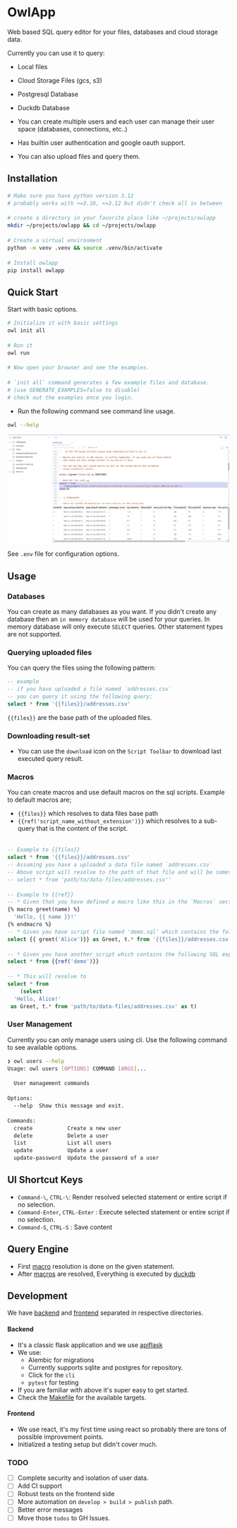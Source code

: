 # OwlApp

Web based SQL query editor for your files, databases and cloud storage data.

Currently you can use it to query:
- Local files
- Cloud Storage Files (gcs, s3)
- Postgresql Database
- Duckdb Database

- You can create multiple users and each user can manage their user space (databases, connections, etc..)
- Has builtin user authentication and google oauth support.

- You can also upload files and query them.

## Installation

```sh
# Make sure you have python version 3.12
# probably works with >=3.10, <=3.12 but didn't check all in between

# create a directory in your favorite place like ~/projects/owlapp
mkdir ~/projects/owlapp && cd ~/projects/owlapp

# Create a virtual environment
python -m venv .venv && source .venv/bin/activate

# Install owlapp
pip install owlapp
```

## Quick Start

Start with basic options.

```sh
# Initialize it with basic settings
owl init all

# Run it
owl run

# Now open your browser and see the examples.

# `init all` command generates a few example files and database.
# (use GENERATE_EXAMPLES=false to disable)
# check out the examples once you login.
```

- Run the following command see command line usage.

```sh
owl --help
```

![Example 2](./doc/static/img/exmaples/example.png)


See `.env` file for configuration options.

## Usage

### Databases

You can create as many databases as you want. If you didn't create any database then
an `in memory database` will be used for your queries. In memory database will only execute
`SELECT` queries. Other statement types are not supported.

### Querying uploaded files

You can query the files using the following pattern:
```sql
-- example
-- if you have uploaded a file named `addresses.csv`
-- you can query it using the following query;
select * from '{{files}}/addresses.csv'
```
`{{files}}` are the base path of the uploaded files.


### Downloading result-set
- You can use the `download` icon on the `Script Toolbar` to download last executed query result.


### Macros

You can create macros and use default macros on the sql scripts. Example to default macros are;

- `{{files}}` which resolves to data files base path
- `{{ref('script_name_without_extension')}}` which resolves to a sub-query that is the content of the script.

```sql

-- Example to {{files}}
select * from '{{files}}/addresses.csv'
-- Assuming you have a uploaded a data file named `addresses.csv`
-- Above script will resolve to the path of that file and will be something like;
-- select * from 'path/to/data-files/addresses.csv''

-- Example to {{ref}}
-- * Given that you have defined a macro like this in the `Macros` section in any file.:
{% macro greet(name) %}
  'Hello, {{ name }}!'
{% endmacro %}
-- * Given you have script file named 'demo.sql' which contains the following.
select {{ greet('Alice')}} as Greet, t.* from '{{files}}/addresses.csv' as t

-- * Given you have another script which contains the following SQL expression.
select * from {{ref('demo')}}

-- * This will resolve to
select * from
    (select
  'Hello, Alice!'
 as Greet, t.* from 'path/to/data-files/addresses.csv' as t)
```

### User Management

Currently you can only manage users using cli. Use the following command to see available options.
```sh
❯ owl users --help
Usage: owl users [OPTIONS] COMMAND [ARGS]...

  User management commands

Options:
  --help  Show this message and exit.

Commands:
  create           Create a new user
  delete           Delete a user
  list             List all users
  update           Update a user
  update-password  Update the password of a user
```

## UI Shortcut Keys

- `Command-\`, `CTRL-\`: Render resolved selected statement or entire script if no selection.
- `Command-Enter`, `CTRL-Enter` : Execute selected statement or entire script if no selection.
- `Command-S`, `CTRL-S` : Save content


## Query Engine

- First [macro](#macros) resolution is done on the given statement.
- After [macros](#macros) are resolved, Everything is executed by [duckdb](https://duckdb.org/)


## Development

We have [backend](./owl/server/) and [frontend](./owl/webapp/) separated in respective directories.

#### Backend

- It's a classic flask application and we use [apiflask](https://apiflask.com/)
- We use:
  - Alembic for migrations
  - Currently supports sqlite and postgres for repository.
  - Click for the `cli`
  - `pytest` for testing
- If you are familiar with above it's super easy to get started.
- Check the [Makefile](./Makefile) for the available targets.


#### Frontend

- We use react, it's my first time using react so probably there are tons of possible improvement points.
- Initialized a testing setup but didn't cover much.


### TODO

- [ ] Complete security and isolation of user data.
- [ ] Add CI support
- [ ] Robust tests on the frontend side
- [ ] More automation on `develop > build > publish` path.
- [ ] Better error messages
- [ ] Move those `todos` to GH Issues.
